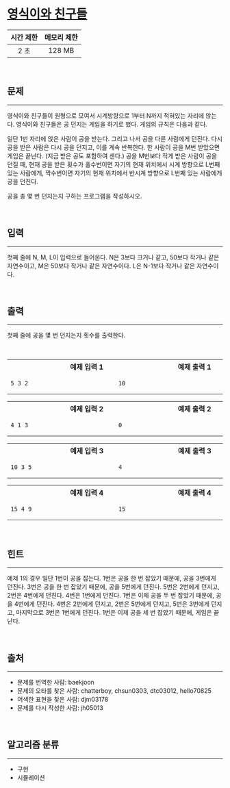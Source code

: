 # [영식이와 친구들](https://www.acmicpc.net/problem/1592)

| 시간 제한 | 메모리 제한 |
| :-------: | :---------: |
|   2 초    |   128 MB    |

<br />

## 문제

<hr />

영식이와 친구들이 원형으로 모여서 시계방향으로 1부터 N까지 적혀있는 자리에 앉는다. 영식이와 친구들은 공 던지는 게임을 하기로 했다. 게임의 규칙은 다음과 같다.

일단 1번 자리에 앉은 사람이 공을 받는다. 그리고 나서 공을 다른 사람에게 던진다. 다시 공을 받은 사람은 다시 공을 던지고, 이를 계속 반복한다. 한 사람이 공을 M번 받았으면 게임은 끝난다. (지금 받은 공도 포함하여 센다.) 공을 M번보다 적게 받은 사람이 공을 던질 때, 현재 공을 받은 횟수가 홀수번이면 자기의 현재 위치에서 시계 방향으로 L번째 있는 사람에게, 짝수번이면 자기의 현재 위치에서 반시계 방향으로 L번째 있는 사람에게 공을 던진다.

공을 총 몇 번 던지는지 구하는 프로그램을 작성하시오.

<br />

## 입력

<hr />

첫째 줄에 N, M, L이 입력으로 들어온다. N은 3보다 크거나 같고, 50보다 작거나 같은 자연수이고, M은 50보다 작거나 같은 자연수이다. L은 N-1보다 작거나 같은 자연수이다.

<br />

## 출력

<hr />

첫째 줄에 공을 몇 번 던지는지 횟수를 출력한다.

<br />

<table><tr><th><img width=120/>예제 입력 1<img width=120/></th><th><img width=120/>예제 출력 1<img width=120/></th></tr><tr><td>

```
5 3 2
```

</td><td>

```
10
```

</td></tr></table>

<table><tr><th><img width=120/>예제 입력 2<img width=120/></th><th><img width=120/>예제 출력 2<img width=120/></th></tr><tr><td>

```
4 1 3
```

</td><td>

```
0
```

</td></tr></table>

<table><tr><th><img width=120/>예제 입력 3<img width=120/></th><th><img width=120/>예제 출력 3<img width=120/></th></tr><tr><td>

```
10 3 5
```

</td><td>

```
4
```

</td></tr></table>

<table><tr><th><img width=120/>예제 입력 4<img width=120/></th><th><img width=120/>예제 출력 4<img width=120/></th></tr><tr><td>

```
15 4 9
```

</td><td>

```
15
```

</td></tr></table>


<br />

## 힌트

<hr />

예제 1의 경우 일단 1번이 공을 잡는다. 1번은 공을 한 번 잡았기 때문에, 공을 3번에게 던진다. 3번은 공을 한 번 잡았기 때문에, 공을 5번에게 던진다. 5번은 2번에게 던지고, 2번은 4번에게 던진다. 4번은 1번에게 던진다. 1번은 이제 공을 두 번 잡았기 때문에, 공을 4번에게 던진다. 4번은 2번에게 던지고, 2번은 5번에게 던지고, 5번은 3번에게 던지고, 마지막으로 3번은 1번에게 던진다. 1번은 이제 공을 세 번 잡았기 때문에, 게임은 끝난다.

<br />

## 출처

<hr />

- 문제를 번역한 사람: baekjoon
- 문제의 오타를 찾은 사람: chatterboy, chsun0303, dtc03012, hello70825
- 어색한 표현을 찾은 사람: djm03178
- 문제를 다시 작성한 사람: jh05013

<br />

## 알고리즘 분류

<hr />

- 구현
- 시뮬레이션
